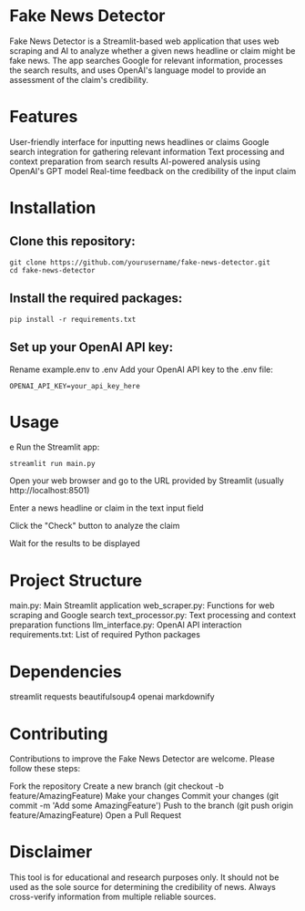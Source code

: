 # Fake News Detector
Fake News Detector is a Streamlit-based web application that uses web scraping and AI to analyze whether a given news headline or claim might be fake news. The app searches Google for relevant information, processes the search results, and uses OpenAI's language model to provide an assessment of the claim's credibility.

 
 # Features
User-friendly interface for inputting news headlines or claims
Google search integration for gathering relevant information
Text processing and context preparation from search results
AI-powered analysis using OpenAI's GPT model
Real-time feedback on the credibility of the input claim

# Installation
## Clone this repository:

    git clone https://github.com/yourusername/fake-news-detector.git
    cd fake-news-detector
## Install the required packages:

    pip install -r requirements.txt
## Set up your OpenAI API key:

  Rename example.env to .env
  Add your OpenAI API key to the .env file:

    OPENAI_API_KEY=your_api_key_here
# Usage

e
Run the Streamlit app:

    streamlit run main.py
Open your web browser and go to the URL provided by Streamlit (usually http://localhost:8501)

Enter a news headline or claim in the text input field

Click the "Check" button to analyze the claim

Wait for the results to be displayed

# Project Structure
main.py: Main Streamlit application
web_scraper.py: Functions for web scraping and Google search
text_processor.py: Text processing and context preparation functions
llm_interface.py: OpenAI API interaction
requirements.txt: List of required Python packages
# Dependencies
streamlit
requests
beautifulsoup4
openai
markdownify
# Contributing

Contributions to improve the Fake News Detector are welcome. Please follow these steps:

Fork the repository
Create a new branch (git checkout -b feature/AmazingFeature)
Make your changes
Commit your changes (git commit -m 'Add some AmazingFeature')
Push to the branch (git push origin feature/AmazingFeature)
Open a Pull Request
# Disclaimer
This tool is for educational and research purposes only. It should not be used as the sole source for determining the credibility of news. Always cross-verify information from multiple reliable sources.
